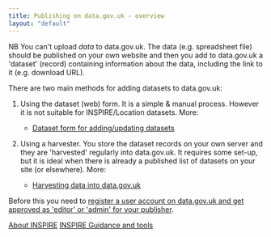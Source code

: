 ```yaml
---
title: Publishing on data.gov.uk - overview
layout: "default"
---
```


NB You can't upload _data_ to data.gov.uk. The data (e.g. spreadsheet file) should be published on your own website and then you add to data.gov.uk a 'dataset' (record) containing information about the data, including the link to it (e.g. download URL).

There are two main methods for adding datasets to data.gov.uk:

1. Using the dataset (web) form. It is a simple & manual process. However it is not suitable for INSPIRE/Location datasets. More:

   * [Dataset form for adding/updating datasets](dataset_form.html)

2. Using a harvester. You store the dataset records on your own server and they are 'harvested' regularly into data.gov.uk. It requires some set-up, but it is ideal when there is already a published list of datasets on your site (or elsewhere). More:

   * [Harvesting data into data.gov.uk](harvesting.html)

Before this you need to [register a user account on data.gov.uk and get approved as 'editor' or 'admin' for your publisher](becoming_an_editor_or_admin.html).

[About INSPIRE](inspire.html)
[INSPIRE Guidance and tools](http://data.gov.uk/location/guidance_and_tools)
